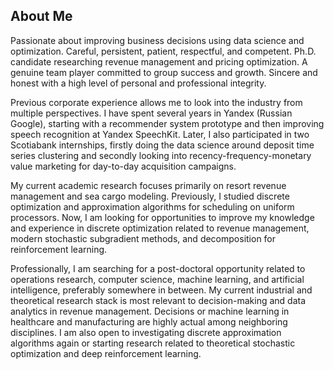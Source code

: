 ## About Me

Passionate about improving business decisions using data science and optimization. Careful, persistent, patient, respectful, and competent. Ph.D. candidate researching revenue management and pricing optimization. A genuine team player committed to group success and growth. Sincere and honest with a high level of personal and professional integrity.

Previous corporate experience allows me to look into the industry from multiple perspectives. I have spent several years in Yandex (Russian Google), starting with a recommender system prototype and then improving speech recognition at Yandex SpeechKit. Later, I also participated in two Scotiabank internships, firstly doing the data science around deposit time series clustering and secondly looking into recency-frequency-monetary value marketing for day-to-day acquisition campaigns.

My current academic research focuses primarily on resort revenue management and sea cargo modeling. Previously, I studied discrete optimization and approximation algorithms for scheduling on uniform processors. Now, I am looking for opportunities to improve my knowledge and experience in discrete optimization related to revenue management, modern stochastic subgradient methods, and decomposition for reinforcement learning.

Professionally, I am searching for a post-doctoral opportunity related to operations research, computer science, machine learning, and artificial intelligence, preferably somewhere in between. My current industrial and theoretical research stack is most relevant to decision-making and data analytics in revenue management. Decisions or machine learning in healthcare and manufacturing are highly actual among neighboring disciplines. I am also open to investigating discrete approximation algorithms again or starting research related to theoretical stochastic optimization and deep reinforcement learning.
